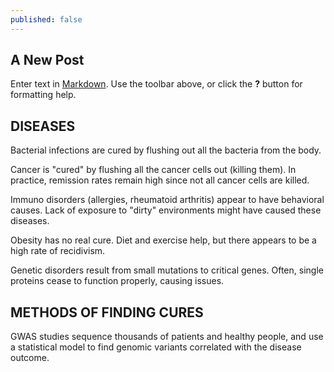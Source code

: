 ```yaml
---
published: false
---
```

## A New Post

Enter text in [Markdown](http://daringfireball.net/projects/markdown/). Use the toolbar above, or click the **?** button for formatting help.

DISEASES
--------
Bacterial infections are cured by flushing out all the bacteria from the body.

Cancer is "cured" by flushing all the cancer cells out (killing them). In practice, remission rates remain high since not all cancer cells are killed.

Immuno disorders (allergies, rheumatoid arthritis) appear to have behavioral causes. Lack of exposure to "dirty" environments might have caused these diseases.

Obesity has no real cure. Diet and exercise help, but there appears to be a high rate of recidivism.

Genetic disorders result from small mutations to critical genes. Often, single proteins cease to function properly, causing issues.

METHODS OF FINDING CURES
------------------------
GWAS studies sequence thousands of patients and healthy people, and use a statistical model to find genomic variants correlated with the disease outcome.